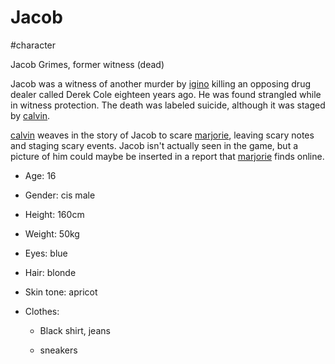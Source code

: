 # Jacob

#character

Jacob Grimes, former witness (dead)

Jacob was a witness of another murder by [igino](igino.md) killing an opposing drug dealer called Derek Cole eighteen years ago. He was found strangled while in witness protection. The death was labeled suicide, although it was staged by [calvin](calvin.md).

[calvin](calvin.md) weaves in the story of Jacob to scare [marjorie](marjorie.md), leaving scary notes and staging scary events. Jacob isn't actually seen in the game, but a picture of him could maybe be inserted in a report that [marjorie](marjorie.md) finds online.

- Age: 16

- Gender: cis male

- Height: 160cm

- Weight: 50kg

- Eyes: blue

- Hair: blonde

- Skin tone: apricot

- Clothes:

  - Black shirt, jeans

  - sneakers